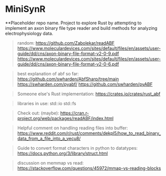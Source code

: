 # MiniSynR
**Placeholder repo name. Project to explore Rust by attempting to implement an axon binary file type reader and build methods for analyzing electrophysiology data.

>random:
https://github.com/Zabolekar/readABF
https://www.moleculardevices.com/sites/default/files/en/assets/user-guide/dd/cns/axon-binary-file-format-v2-0-9.pdf
https://www.moleculardevices.com/sites/default/files/en/assets/user-guide/dd/cns/axon-binary-file-format-v2-0-6.pdf

>best explanation of abf so far:
https://github.com/swharden/AbfSharp/tree/main
https://swharden.com/pyabf/
https://github.com/swharden/pyABF

>Someone else's Rust implementation:
https://crates.io/crates/rust_abf

>libraries in use:
std::io
std::fs

>Check out: (maybe):
https://cran.r-project.org/web/packages/readABF/index.html

>Helpful comment on handling reading files into buffer:
https://www.reddit.com/r/rust/comments/dekpl5/how_to_read_binary_data_from_a_file_into_a_vecu8/

>Guide to convert format characters in python to datatypes:
https://docs.python.org/3/library/struct.html

>discussion on memmap vs read:
https://stackoverflow.com/questions/45972/mmap-vs-reading-blocks
